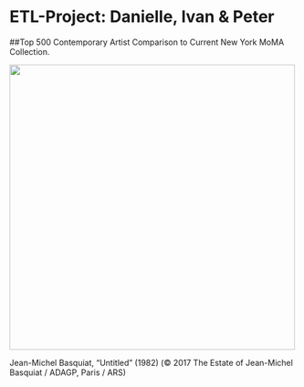 # ETL-Project: Danielle, Ivan & Peter
##Top 500 Contemporary Artist Comparison to Current New York MoMA Collection.

<img src="https://hyperallergic.com/wp-content/uploads/2017/05/9761-lot-24.jpg" width="500" align="middle">

Jean-Michel Basquiat, “Untitled” (1982) 
    (© 2017 The Estate of Jean-Michel Basquiat / ADAGP, Paris / ARS)

